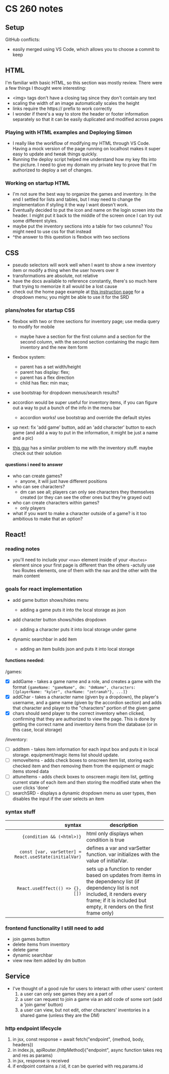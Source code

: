 # CS 260 notes

## Setup
GitHub conflicts:
 - easily merged using VS Code, which allows you to choose a commit to keep

## HTML
I'm familiar with basic HTML, so this section was mostly review. There were a few things I thought were interesting:
- \<img> tags don't have a closing tag since they don't contain any text
- scaling the width of an image automatically scales the height
- links require the https:// prefix to work correctly
- I wonder if there's a way to store the header or footer information separately so that it can be easily duplicated and modified across pages
### Playing with HTML examples and Deploying Simon
- I really like the workflow of modifying my HTML through VS Code. Having a mock version of the page running on localhost makes it super easy to update and tweak things quickly.
- Running the deploy script helped me understand how my key fits into the picture. I need to give my domain my private key to prove that I'm authorized to deploy a set of changes.
### Working on startup HTML
- I'm not sure the best way to organize the games and inventory. In the end I settled for lists and tables, but I may need to change the implementation if styling it the way I want doesn't work.
- Eventually decided to put the icon and name on the login screen into the header. I might put it back to the middle of the screen once I can try out some different styles.
- maybe put the inventory sections into a table for two columns? You might need to use css for that instead
- ^the answer to this question is flexbox with two sections

## CSS
- pseudo selectors will work well when I want to show a new inventory item or modify a thing when the user hovers over it
- transformations are absolute, not relative
- have the docs available to reference constantly, there's so much here that trying to memorize it all would be a lost cause
- check out the home page example at [this instruction page](https://github.com/webprogramming260/.github/blob/main/profile/css/practice/practice.md) for a dropdown menu; you might be able to use it for the SRD

### plans/notes for startup CSS
- flexbox with two or three sections for inventory page; use media query to modify for mobile
    - maybe have a section for the first column and a section for the second column, with the second section containing the magic item inventory and the new item form
- flexbox system:
    - parent has a set width/height
    - parent has display: flex;
    - parent has a flex direction
    - child has flex: min max;
- use bootstrap for dropdown menus/search results?
- accordion would be super useful for inventory items, if you can figure out a way to put a bunch of the info in the menu bar
    - accordion works! use bootstrap and override the default styles
- up next: fix 'add game' button, add an 'add character' button to each game (and add a way to put in the information, it might be just a name and a pic)

- [this guy](https://forum.bootstrapstudio.io/t/i-want-to-do-a-table-with-accordion-rows/10261) has a similar problem to me with the inventory stuff. maybe check out their solution

#### questions i need to answer
- who can create games?
    - anyone, it will just have different positions
- who can see characters?
    - dm can see all; players can only see characters they themselves created (or they can see the other ones but they're grayed out)
- who can create characters within games?
    - only players
- what if you want to make a character outside of a game? is it too ambitious to make that an option?

## React!
### reading notes
- you'll need to include your `<nav>` element inside of your `<Routes>` element since your first page is different than the others
    -actully use two Routes elements, one of them with the nav and the other with the main content
### goals for react implementation
- add game button shows/hides menu
    - adding a game puts it into the local storage as json

- add character button shows/hides dropdown
    - adding a character puts it into local storage under game
- dynamic searchbar in add item
    - adding an item builds json and puts it into local storage
#### functions needed:
/games:
- [x] addGame - takes a game name and a role, and creates a game with the format `{gameName: "gameName", dm: "dmName", characters:[{playerName: "kyler", charName: "zetramah"}, ...]}`
- [x] addChar - takes a character name (given by a dropdown), the player's username, and a game name (given by the accordion section) and adds that character and player to the "characters" portion of the given game
- [x] chars should send player to the correct inventory when clicked, confirming that they are authorized to view the page. This is done by getting the correct name and inventory items from the database (or in this case, local storage)

/inventory:
- [ ] addItem - takes item information for each input box and puts it in local storage. equipment/magic items list should update.
- [ ] removeItems - adds check boxes to onscreen item list, storing each checked item and then removing them from the equipment or magic items stored data
- [ ] attuneItems - adds check boxes to onscreen magic item list, getting current state of each item and then storing the modified state when the user clicks 'done'
- [ ] searchSRD - displays a dynamic dropdown menu as user types, then disables the input if the user selects an item

### syntax stuff
| syntax | description |
| ---: | --- |
| `{condition && (<html>)}` | html only displays when condition is true |
| `const [var, varSetter] = React.useState(initialVar)` | defines a var and varSetter function. var initializes with the value of initialVar. |
| `React.useEffect(() => {}, [])` | sets up a function to render based on updates from items in the dependency list (if dependency list is not included, it renders every frame; if it is included but empty, it renders on the first frame only) |

### frontend functionality I still need to add
- join games button
- delete items from inventory
- delete game
- dynamic searchbar
- view new item added by dm button

## Service
- I've thought of a good rule for users to interact with other users' content
    1. a user can only see games they are a part of
    2. a user can request to join a game via an add code of some sort (add a 'join game' button)
    3. a user can view, but not edit, other characters' inventories in a shared game (unless they are the DM)

### http endpoint lifecycle
1. in jsx, const response = await fetch("endpoint", {method, body, headers})
2. in index.js, apiRouter.{httpMethod}("endpoint", async function takes req and res as params)
3. in jsx, response is received
4. if endpoint contains a /:id, it can be queried with req.params.id